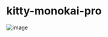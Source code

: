 # kitty-monokai-pro

![image](https://user-images.githubusercontent.com/20509355/83603214-3c1a6500-a59e-11ea-9aa0-c05d16432f00.png)
